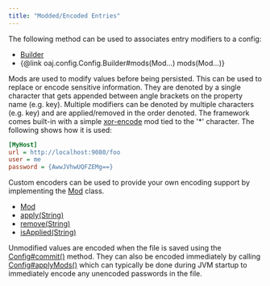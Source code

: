 ```yaml
---
title: "Modded/Encoded Entries"
---
```


The following method can be used to associates entry modifiers to a config:
- [Builder](../apidocs/org/apache/juneau/config/Config/Builder.html)
- \{@link oaj.config.Config.Builder#mods(Mod...) mods(Mod...)\}

Mods are used to modify values before being persisted.  This can be used to
replace or encode sensitive information.  They are denoted by a single
character that gets appended between angle brackets on the property name (e.g. key).
Multiple modifiers can be denoted by multiple characters (e.g. key) and
are applied/removed in the order denoted.
The framework comes built-in with a simple [xor-encode](../apidocs/org/apache/juneau/config/mod/XorEncodeMod.html) mod tied
to the '*' character.  The following shows how it is used:

```ini
[MyHost]
url = http://localhost:9080/foo
user = me
password = {AwwJVhwUQFZEMg==}
```


Custom encoders can be used to provide your own encoding support by implementing the [Mod](../apidocs/org/apache/juneau/config/mod/Mod.html) class.
- [Mod](../apidocs/org/apache/juneau/config/mod/Mod.html)
- [apply(String)](../apidocs/org/apache/juneau/config/mod/Mod.html#apply(String))
- [remove(String)](../apidocs/org/apache/juneau/config/mod/Mod.html#remove(String))
- [isApplied(String)](../apidocs/org/apache/juneau/config/mod/Mod.html#isApplied(String))

Unmodified values are encoded when the file is saved using the [Config#commit()](../apidocs/org/apache/juneau/config/Config.html#commit()) method.
They can also be encoded immediately by calling [Config#applyMods()](../apidocs/org/apache/juneau/config/Config.html#applyMods()) which can typically
be done during JVM startup to immediately encode any unencoded passwords in the file.
